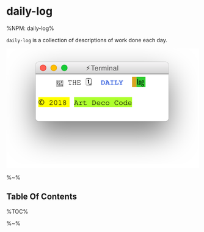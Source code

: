 # daily-log

%NPM: daily-log%

`daily-log` is a collection of descriptions of work done each day.

![terminal](images/index.svg)

<!-- const ansiText =
	chalk`    🎴 THE 🗓 {bold.blue DAILY} {bgYellow  }{bgGreen  ㏒}   \n` +
	'\n' +
	chalk`{bgYellowBright ©️ 2018} {bgGreenBright Art Deco Code}` +
	'\n' -->

%~%

## Table Of Contents

%TOC%

%~%